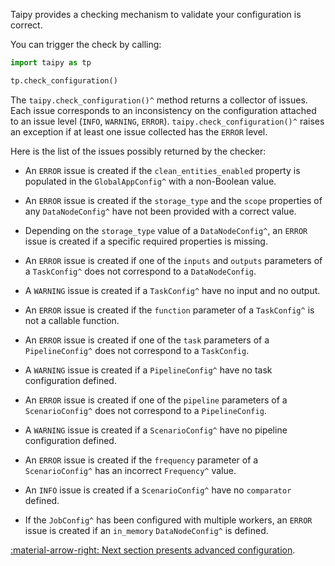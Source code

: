 Taipy provides a checking mechanism to validate your configuration is correct.

You can trigger the check by calling:
```python linenums="1"
import taipy as tp

tp.check_configuration()
```

The `taipy.check_configuration()^` method returns a collector of issues. Each issue corresponds to an inconsistency on
the configuration attached to an issue level (`INFO`, `WARNING`, `ERROR`). `taipy.check_configuration()^` raises an
exception if at least one issue collected has the `ERROR` level.

Here is the list of the issues possibly returned by the checker:

- An `ERROR` issue is created if the `clean_entities_enabled` property is populated in the
`GlobalAppConfig^`
with a non-Boolean value.

- An `ERROR` issue is created if the `storage_type` and the `scope` properties of any
`DataNodeConfig^`
have not been provided with a correct value.

- Depending on the `storage_type` value of a
`DataNodeConfig^`,
an `ERROR` issue is created if a specific required properties is missing.

- An `ERROR` issue is created if one of the `inputs` and `outputs` parameters of a
`TaskConfig^`
does not correspond to a `DataNodeConfig`.

- A `WARNING` issue is created if a
`TaskConfig^` have no input and no output.

- An `ERROR` issue is created if the `function` parameter of a
`TaskConfig^`
is not a callable function.

- An `ERROR` issue is created if one of the `task` parameters of a
`PipelineConfig^`
does not correspond to a `TaskConfig`.

- A `WARNING` issue is created if a
`PipelineConfig^` have no task configuration
defined.

- An `ERROR` issue is created if one of the `pipeline` parameters of a
`ScenarioConfig^`
does not correspond to a `PipelineConfig`.

- A `WARNING` issue is created if a
`ScenarioConfig^` have no pipeline
configuration defined.

- An `ERROR` issue is created if the `frequency` parameter of a
`ScenarioConfig^`
has an incorrect `Frequency^` value.

- An `INFO` issue is created if a
`ScenarioConfig^` have no `comparator` defined.

- If the `JobConfig^` has been
  configured with multiple workers, an `ERROR` issue is created if an `in_memory` `DataNodeConfig^` is defined.


[:material-arrow-right: Next section presents advanced configuration](advanced-config.md).
